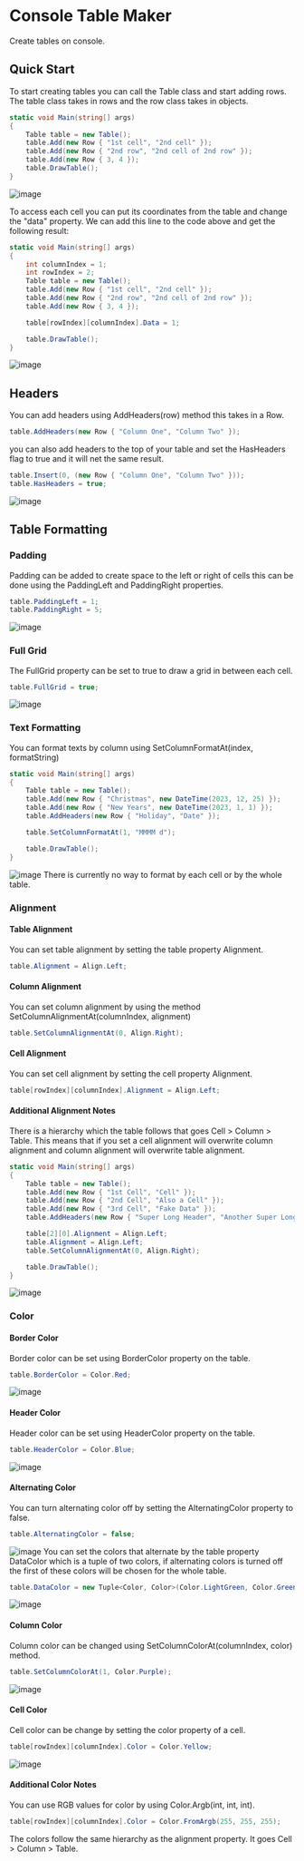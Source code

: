 # Console Table Maker
Create tables on console.


## Quick Start

To start creating tables you can call the Table class and start adding rows. The table class takes in rows and the row class takes in objects. 

```cs
static void Main(string[] args)
{
    Table table = new Table();
    table.Add(new Row { "1st cell", "2nd cell" });
    table.Add(new Row { "2nd row", "2nd cell of 2nd row" });
    table.Add(new Row { 3, 4 });
    table.DrawTable();
}
```
![image](https://github.com/GenesisBautista/ConsoleTableMaker/blob/master/screenshots/sample01.PNG)

To access each cell you can put its coordinates from the table and change the "data" property. We can add this line to the code above and get the following result:
```cs
static void Main(string[] args)
{
    int columnIndex = 1;
    int rowIndex = 2;
    Table table = new Table();
    table.Add(new Row { "1st cell", "2nd cell" });
    table.Add(new Row { "2nd row", "2nd cell of 2nd row" });
    table.Add(new Row { 3, 4 });

    table[rowIndex][columnIndex].Data = 1;

    table.DrawTable();
}
```
![image](https://github.com/GenesisBautista/ConsoleTableMaker/blob/master/screenshots/sample02.PNG)

## Headers
You can add headers using AddHeaders(row) method this takes in a Row.
```cs
table.AddHeaders(new Row { "Column One", "Column Two" });
```
you can also add headers to the top of your table and set the HasHeaders flag to true and it will net the same result.
```cs
table.Insert(0, (new Row { "Column One", "Column Two" }));
table.HasHeaders = true;
```
![image](https://github.com/GenesisBautista/ConsoleTableMaker/blob/master/screenshots/sample03.PNG)
## Table Formatting
### Padding
Padding can be added to create space to the left or right of cells this can be done using the PaddingLeft and PaddingRight properties.
```cs
table.PaddingLeft = 1;
table.PaddingRight = 5;
```
![image](https://github.com/GenesisBautista/ConsoleTableMaker/blob/master/screenshots/sample04.PNG)
### Full Grid
The FullGrid property can be set to true to draw a grid in between each cell.
```cs
table.FullGrid = true;
```
![image](https://github.com/GenesisBautista/ConsoleTableMaker/blob/master/screenshots/sample05.PNG)
### Text Formatting
You can format texts by column using SetColumnFormatAt(index, formatString)
```cs
static void Main(string[] args)
{
    Table table = new Table();
    table.Add(new Row { "Christmas", new DateTime(2023, 12, 25) });
    table.Add(new Row { "New Years", new DateTime(2023, 1, 1) });
    table.AddHeaders(new Row { "Holiday", "Date" });

    table.SetColumnFormatAt(1, "MMMM d");

    table.DrawTable();
}
```
![image](https://github.com/GenesisBautista/ConsoleTableMaker/blob/master/screenshots/sample06.PNG)
There is currently no way to format by each cell or by the whole table. 
### Alignment
#### Table Alignment
You can set table alignment by setting the table property Alignment.
```cs
table.Alignment = Align.Left;
```
#### Column Alignment
You can set column alignment by using the method SetColumnAlignmentAt(columnIndex, alignment)
```cs
table.SetColumnAlignmentAt(0, Align.Right);
```
#### Cell Alignment
You can set cell alignment by setting the cell property Alignment.
```cs
table[rowIndex][columnIndex].Alignment = Align.Left;
```
#### Additional Alignment Notes
There is a hierarchy which the table follows that goes Cell > Column > Table. This means that if you set a cell alignment will overwrite column alignment and column alignment will overwrite table alignment. 
```cs
static void Main(string[] args)
{
    Table table = new Table();
    table.Add(new Row { "1st Cell", "Cell" });
    table.Add(new Row { "2nd Cell", "Also a Cell" });
    table.Add(new Row { "3rd Cell", "Fake Data" });
    table.AddHeaders(new Row { "Super Long Header", "Another Super Long Header" });

    table[2][0].Alignment = Align.Left;
    table.Alignment = Align.Left;
    table.SetColumnAlignmentAt(0, Align.Right);

    table.DrawTable();
}
```
![image](https://github.com/GenesisBautista/ConsoleTableMaker/blob/master/screenshots/sample07.PNG)
### Color
#### Border Color
Border color can be set using BorderColor property on the table.
```cs
table.BorderColor = Color.Red;
```
![image](https://github.com/GenesisBautista/ConsoleTableMaker/blob/master/screenshots/sample08.PNG)
#### Header Color
Header color can be set using HeaderColor property on the table.
```cs
table.HeaderColor = Color.Blue;
```
![image](https://github.com/GenesisBautista/ConsoleTableMaker/blob/master/screenshots/sample09.PNG)
#### Alternating Color
You can turn alternating color off by setting the AlternatingColor property to false.
```cs
table.AlternatingColor = false;
```
![image](https://github.com/GenesisBautista/ConsoleTableMaker/blob/master/screenshots/sample10.PNG)
You can set the colors that alternate by the table property DataColor which is a tuple of two colors, if alternating colors is turned off the first of these colors will be chosen for the whole table.
```cs
table.DataColor = new Tuple<Color, Color>(Color.LightGreen, Color.GreenYellow);
```
![image](https://github.com/GenesisBautista/ConsoleTableMaker/blob/master/screenshots/sample11.PNG)
#### Column Color
Column color can be changed using SetColumnColorAt(columnIndex, color) method.
```cs
table.SetColumnColorAt(1, Color.Purple);
```
![image](https://github.com/GenesisBautista/ConsoleTableMaker/blob/master/screenshots/sample12.PNG)
#### Cell Color
Cell color can be change by setting the color property of a cell.
```cs
table[rowIndex][columnIndex].Color = Color.Yellow;
```
![image](https://github.com/GenesisBautista/ConsoleTableMaker/blob/master/screenshots/sample13.PNG)
#### Additional Color Notes
You can use RGB values for color by using Color.Argb(int, int, int).
```cs
table[rowIndex][columnIndex].Color = Color.FromArgb(255, 255, 255);
```
The colors follow the same hierarchy as the alignment property. It goes Cell > Column > Table. 
